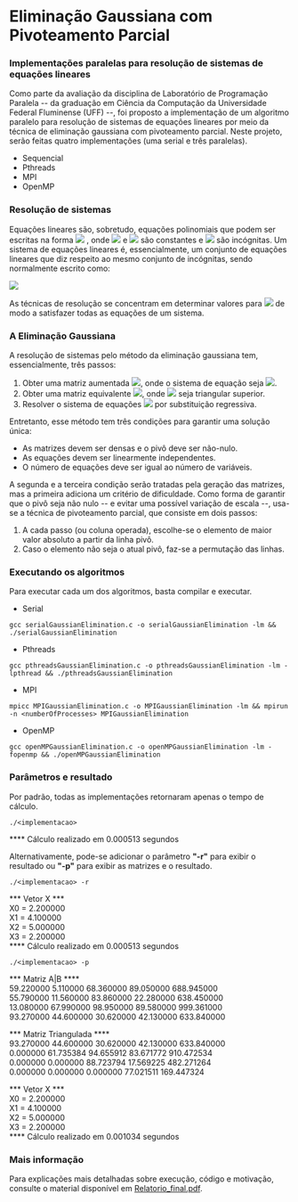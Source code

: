 # Eliminação Gaussiana com Pivoteamento Parcial
### Implementações paralelas para resolução de sistemas de equações lineares

Como parte da avaliação da disciplina de Laboratório de Programação Paralela -- da graduação em Ciência da Computação da Universidade Federal Fluminense (UFF) --, foi proposto a implementação de um algoritmo paralelo para resolução de sistemas de equações lineares por meio da técnica de eliminação gaussiana com pivoteamento parcial. Neste projeto, serão feitas quatro implementações (uma serial e três paralelas).

* Sequencial
* Pthreads
* MPI
* OpenMP

### Resolução de sistemas
Equações lineares são, sobretudo, equações polinomiais que podem ser escritas na forma <img src="https://render.githubusercontent.com/render/math?math=$a_1X_1 + a_2X_2 + ... + a_nX_n = b$"> , onde <img src="https://render.githubusercontent.com/render/math?math=$a_1,\ a_2,\ ...,\ a_n$"> e <img src="https://render.githubusercontent.com/render/math?math=$b$"> são constantes e <img src="https://render.githubusercontent.com/render/math?math=$X_1,\ X_2,\ ...,\ X_n$">  são incógnitas. Um sistema de equações lineares é, essencialmente, um conjunto de equações lineares que diz respeito ao mesmo conjunto de incógnitas, sendo normalmente escrito como:

<img src="https://render.githubusercontent.com/render/math?math=\begin{equation}\begin{cases}a_{11}x_1 + a_{12}x_2 + ... + a_{1n}x_n = b_1 \\a_{21}x_1 + a_{22}x_2 + ... + a_{2n}x_n = b_2 \\a_{31}x_1 + a_{32}x_2 + ... + a_{3n}x_n = b_3\end{cases}\end{equation}">

As técnicas de resolução se concentram em determinar valores para <img src="https://render.githubusercontent.com/render/math?math=$X_1,\ X_2,\ ...,\ X_n$"> de modo a satisfazer todas as equações de um sistema.

### A Eliminação Gaussiana
A resolução de sistemas pelo método da eliminação gaussiana tem, essencialmente, três passos:

1. Obter uma matriz aumentada <img src="https://render.githubusercontent.com/render/math?math=$[A|b]$">, onde o sistema de equação seja <img src="https://render.githubusercontent.com/render/math?math=$AX = b$">.
2. Obter uma matriz equivalente <img src="https://render.githubusercontent.com/render/math?math=$[\dot A|\dot b]$">, onde <img src="https://render.githubusercontent.com/render/math?math=$\dot A$"> seja triangular superior.
3. Resolver o sistema de equações <img src="https://render.githubusercontent.com/render/math?math=$\dot AX = \dot b$"> por substituição regressiva.

Entretanto, esse método tem três condições para garantir uma solução única:
* As matrizes devem ser densas e o pivô deve ser não-nulo.
* As equações devem ser linearmente independentes.
* O número de equações deve ser igual ao número de variáveis.

A segunda e a terceira condição serão tratadas pela geração das matrizes, mas a primeira adiciona um critério de dificuldade. Como forma de garantir que o pivô seja não nulo -- e evitar uma possível variação de escala --, usa-se a técnica de pivoteamento parcial, que consiste em dois passos:
1. A cada passo (ou coluna operada), escolhe-se o elemento de maior valor absoluto a partir da linha pivô.
2. Caso o elemento não seja o atual pivô, faz-se a permutação das linhas.

### Executando os algoritmos
Para executar cada um dos algoritmos, basta compilar e executar.

* Serial
```
gcc serialGaussianElimination.c -o serialGaussianElimination -lm && ./serialGaussianElimination
```

* Pthreads
```
gcc pthreadsGaussianElimination.c -o pthreadsGaussianElimination -lm -lpthread && ./pthreadsGaussianElimination
```

* MPI
```
mpicc MPIGaussianElimination.c -o MPIGaussianElimination -lm && mpirun -n <numberOfProcesses> MPIGaussianElimination
```

* OpenMP
```
gcc openMPGaussianElimination.c -o openMPGaussianElimination -lm -fopenmp && ./openMPGaussianElimination
```

### Parâmetros e resultado
Por padrão, todas as implementações retornaram apenas o tempo de cálculo.
```
./<implementacao>
```
>>>
\**** Cálculo realizado em 0.000513 segundos  
>>>

Alternativamente, pode-se adicionar o parâmetro **"-r"** para exibir o resultado ou **"-p"** para exibir as matrizes e o resultado.

```
./<implementacao> -r
```
>>>
\*** Vetor X ***  
    X0 = 2.200000  
    X1 = 4.100000  
    X2 = 5.000000  
    X3 = 2.200000  
 \**** Cálculo realizado em 0.000513 segundos
>>>

```
./<implementacao> -p
```
>>>    
\*** Matriz A|B ****  
59.220000 5.110000 68.360000 89.050000 688.945000  
55.790000 11.560000 83.860000 22.280000 638.450000  
13.080000 67.990000 98.950000 89.580000 999.361000  
93.270000 44.600000 30.620000 42.130000 633.840000  
  
*** Matriz Triangulada ****  
93.270000 44.600000 30.620000 42.130000 633.840000   
0.000000 61.735384 94.655912 83.671772 910.472534  
0.000000 0.000000 88.723794 17.569225 482.271264  
0.000000 0.000000 0.000000 77.021511 169.447324  
  
*** Vetor X ***  
X0 = 2.200000  
X1 = 4.100000  
X2 = 5.000000  
X3 = 2.200000  
**** Cálculo realizado em 0.001034 segundos  
>>>

### Mais informação
Para explicações mais detalhadas sobre execução, código e motivação, consulte o material disponível em [Relatorio_final.pdf](./Relatorio_final.pdf).
